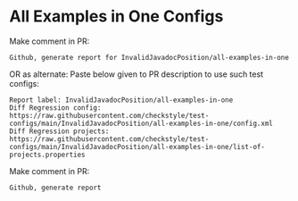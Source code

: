 # All Examples in One Configs
Make comment in PR:
```
Github, generate report for InvalidJavadocPosition/all-examples-in-one
```
OR as alternate:
Paste below given to PR description to use such test configs:
```
Report label: InvalidJavadocPosition/all-examples-in-one
Diff Regression config: https://raw.githubusercontent.com/checkstyle/test-configs/main/InvalidJavadocPosition/all-examples-in-one/config.xml
Diff Regression projects: https://raw.githubusercontent.com/checkstyle/test-configs/main/InvalidJavadocPosition/all-examples-in-one/list-of-projects.properties
```
Make comment in PR:
```
Github, generate report
```
